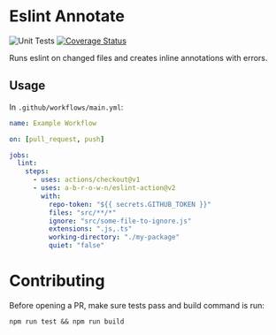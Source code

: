 # Eslint Annotate

![Unit Tests](https://github.com/a-b-r-o-w-n/eslint-action/workflows/Unit%20Tests/badge.svg)
[![Coverage Status](https://coveralls.io/repos/github/a-b-r-o-w-n/eslint-action/badge.svg?branch=main)](https://coveralls.io/github/a-b-r-o-w-n/eslint-action?branch=main)

Runs eslint on changed files and creates inline annotations with errors.

## Usage

In `.github/workflows/main.yml`:

```yml
name: Example Workflow

on: [pull_request, push]

jobs:
  lint:
    steps:
      - uses: actions/checkout@v1
      - uses: a-b-r-o-w-n/eslint-action@v2
        with:
          repo-token: "${{ secrets.GITHUB_TOKEN }}"
          files: "src/**/*"
          ignore: "src/some-file-to-ignore.js"
          extensions: ".js,.ts"
          working-directory: "./my-package"
          quiet: "false"
```

# Contributing

Before opening a PR, make sure tests pass and build command is run:

`npm run test && npm run build`
